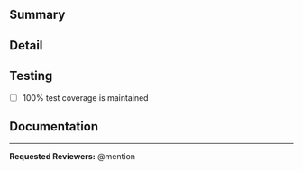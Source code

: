 <!--
 Copyright 2024 Circle Internet Financial, LTD. All rights reserved.
 
 SPDX-License-Identifier: Apache-2.0
 
 Licensed under the Apache License, Version 2.0 (the "License");
 you may not use this file except in compliance with the License.
 You may obtain a copy of the License at
 
     http://www.apache.org/licenses/LICENSE-2.0
 
 Unless required by applicable law or agreed to in writing, software
 distributed under the License is distributed on an "AS IS" BASIS,
 WITHOUT WARRANTIES OR CONDITIONS OF ANY KIND, either express or implied.
 See the License for the specific language governing permissions and
 limitations under the License.
-->

## Summary

## Detail

## Testing
- [ ] 100% test coverage is maintained

## Documentation

---

**Requested Reviewers:** @mention